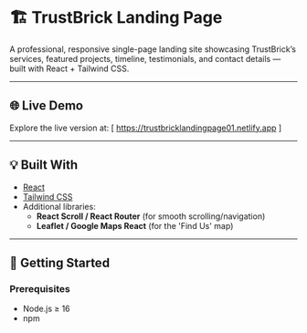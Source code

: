 # 🏗️ TrustBrick Landing Page

A professional, responsive single-page landing site showcasing TrustBrick’s services, featured projects, timeline, testimonials, and contact details — built with React + Tailwind CSS.

---

## 🌐 Live Demo

Explore the live version at: [ https://trustbricklandingpage01.netlify.app ]

---

## 💡 Built With

- [React](https://reactjs.org/)
- [Tailwind CSS](https://tailwindcss.com/)
- Additional libraries:
  - **React Scroll / React Router** (for smooth scrolling/navigation)
  - **Leaflet / Google Maps React** (for the 'Find Us' map)

---

## 🚀 Getting Started

### Prerequisites

- Node.js ≥ 16
- npm 
